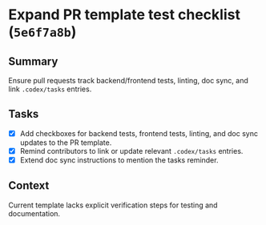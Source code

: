 # Expand PR template test checklist (`5e6f7a8b`)

## Summary
Ensure pull requests track backend/frontend tests, linting, doc sync, and link `.codex/tasks` entries.

## Tasks
- [x] Add checkboxes for backend tests, frontend tests, linting, and doc sync updates to the PR template.
- [x] Remind contributors to link or update relevant `.codex/tasks` entries.
- [x] Extend doc sync instructions to mention the tasks reminder.

## Context
Current template lacks explicit verification steps for testing and documentation.

